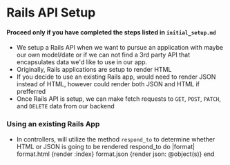 # Rails API Setup

#### Proceed only if you have completed the steps listed in `initial_setup.md`

- We setup a Rails API when we want to pursue an application with maybe our own model/date or if we can not find a 3rd party API that encapsulates data we'd like to use in our app.
- Originally, Rails applications are setup to render HTML
- If you decide to use an existing Rails app, would need to render JSON instead of HTML, however could render both JSON and HTML if prefferred 
- Once Rails API is setup, we can make fetch requests to `GET`, `POST`, `PATCH`, and `DELETE` data from our backend


### Using an existing Rails App

- In controllers, will utilize the method `respond_to` to determine whether HTML or JSON is going to be rendered
                respond_to do |format|
                    format.html {render :index}
                    format.json {render json: @object(s)}
                end 




